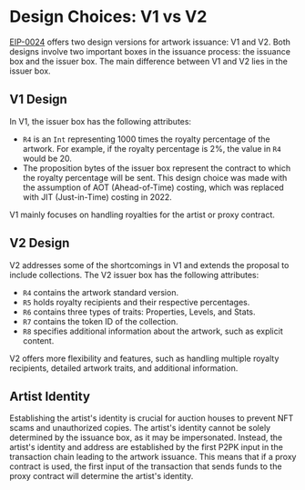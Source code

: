 # Design Choices: V1 vs V2

[EIP-0024](eip24.md) offers two design versions for artwork issuance: V1 and V2. Both designs involve two important boxes in the issuance process: the issuance box and the issuer box. The main difference between V1 and V2 lies in the issuer box.

## V1 Design

In V1, the issuer box has the following attributes:

- `R4` is an `Int` representing 1000 times the royalty percentage of the artwork. For example, if the royalty percentage is 2%, the value in `R4` would be 20.
- The proposition bytes of the issuer box represent the contract to which the royalty percentage will be sent. This design choice was made with the assumption of AOT (Ahead-of-Time) costing, which was replaced with JIT (Just-in-Time) costing in 2022.

V1 mainly focuses on handling royalties for the artist or proxy contract.

## V2 Design

V2 addresses some of the shortcomings in V1 and extends the proposal to include collections. The V2 issuer box has the following attributes:

- `R4` contains the artwork standard version.
- `R5` holds royalty recipients and their respective percentages.
- `R6` contains three types of traits: Properties, Levels, and Stats.
- `R7` contains the token ID of the collection.
- `R8` specifies additional information about the artwork, such as explicit content.

V2 offers more flexibility and features, such as handling multiple royalty recipients, detailed artwork traits, and additional information.

## Artist Identity

Establishing the artist's identity is crucial for auction houses to prevent NFT scams and unauthorized copies. The artist's identity cannot be solely determined by the issuance box, as it may be impersonated. Instead, the artist's identity and address are established by the first P2PK input in the transaction chain leading to the artwork issuance. This means that if a proxy contract is used, the first input of the transaction that sends funds to the proxy contract will determine the artist's identity.
